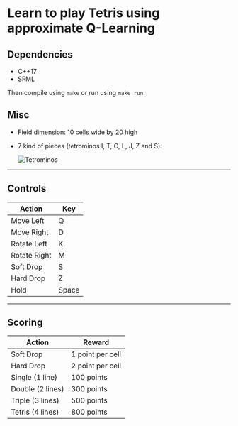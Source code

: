 # Learn to play Tetris using approximate Q-Learning


## Dependencies

* C++17
* SFML

Then compile using `make` or run using `make run`.

## Misc

* Field dimension: 10 cells wide by 20 high
* 7 kind of pieces (tetrominos I, T, O, L, J, Z and S):

    ![Tetrominos](https://i0.wp.com/mindyourdecisions.com/blog/wp-content/uploads/2018/05/tetris-riddle-pieces.png?resize=600%2C165&ssl=1)

----

## Controls

Action | Key
------ | ---
Move Left | Q
Move Right | D
Rotate Left | K
Rotate Right | M
Soft Drop | S
Hard Drop | Z
Hold | Space


---

## Scoring

Action | Reward
------ | ------
Soft Drop | 1 point per cell
Hard Drop | 2 point per cell
Single (1 line) | 100 points
Double (2 lines) | 300 points
Triple (3 lines) | 500 points
Tetris (4 lines) | 800 points
